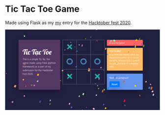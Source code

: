 # Tic Tac Toe Game

Made using Flask as my [my](https://github.com/Saumya-Bhatt) entry for the [Hacktober fest 2020](https://github.com/Hacktoberfest-SCE/Lets-contribute).

![screenshot](Screenshot.png)